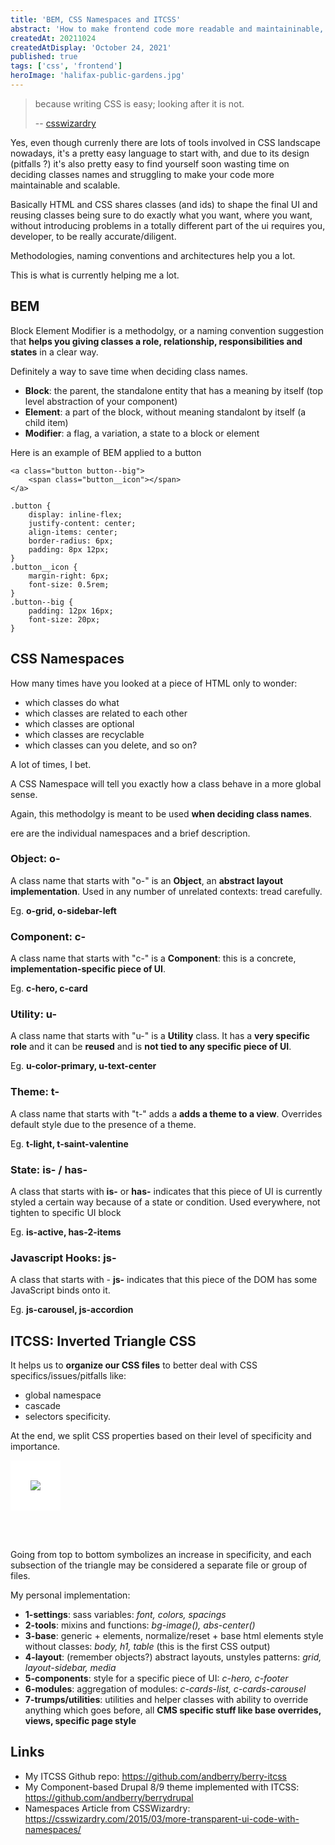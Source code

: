 ```yaml
---
title: 'BEM, CSS Namespaces and ITCSS'
abstract: 'How to make frontend code more readable and maintaininable, because CSS is easy, but looking after it, is not'
createdAt: 20211024
createdAtDisplay: 'October 24, 2021'
published: true
tags: ['css', 'frontend']
heroImage: 'halifax-public-gardens.jpg'
---
```


> because writing CSS is easy; looking after it is not.
>
> -- [csswizardry](https://twitter.com/csswizardry)

Yes, even though currenly there are lots of tools involved in CSS landscape nowadays, it's a pretty easy language to start with, and due to its design (pitfalls ?) it's also pretty easy to find yourself soon wasting time on deciding classes names and struggling to make your code more maintainable and scalable.

Basically HTML and CSS shares classes (and ids) to shape the final UI and reusing classes being sure to do exactly what you want, where you want, without introducing problems in a totally different part of the ui requires you, developer, to be really accurate/diligent.

Methodologies, naming conventions and architectures help you a lot.

This is what is currently helping me a lot.

## BEM

Block Element Modifier is a methodolgy, or a naming convention suggestion that **helps you giving classes a role, relationship, responsibilities and states** in a clear way.

Definitely a way to save time when deciding class names.

-   **Block**: the parent, the standalone entity that has a meaning by itself (top level abstraction of your component)
-   **Element**: a part of the block, without meaning standalont by itself (a child item)
-   **Modifier**: a flag, a variation, a state to a block or element

Here is an example of BEM applied to a button

```html[button.html]
<a class="button button--big">
    <span class="button__icon"></span>
</a>
```

```css[button.css]
.button {
    display: inline-flex;
    justify-content: center;
    align-items: center;
    border-radius: 6px;
    padding: 8px 12px;
}
.button__icon {
    margin-right: 6px;
    font-size: 0.5rem;
}
.button--big {
    padding: 12px 16px;
    font-size: 20px;
}
```

## CSS Namespaces

How many times have you looked at a piece of HTML only to wonder:

-   which classes do what
-   which classes are related to each other
-   which classes are optional
-   which classes are recyclable
-   which classes can you delete, and so on?

A lot of times, I bet.

A CSS Namespace will tell you exactly how a class behave in a more global sense.

Again, this methodolgy is meant to be used **when deciding class names**.

ere are the individual namespaces and a brief description.

### Object: o-

A class name that starts with "o-" is an **Object**, an **abstract layout implementation**. Used in any number of unrelated contexts: tread carefully.

Eg. **o-grid, o-sidebar-left**

### Component: c-

A class name that starts with "c-" is a **Component**: this is a concrete, **implementation-specific piece of UI**.

Eg. **c-hero, c-card**

### Utility: u-

A class name that starts with "u-" is a **Utility** class. It has a **very specific role** and it can be **reused** and is **not tied to any specific piece of UI**.

Eg. **u-color-primary, u-text-center**

### Theme: t-

A class name that starts with "t-" adds a **adds a theme to a view**. Overrides default style due to the presence of a theme.

Eg. **t-light, t-saint-valentine**

### State: is- / has-

A class that starts with **is-** or **has-** indicates that this piece of UI is currently styled a certain way because of a state or condition. Used everywhere, not tighten to specific UI block

Eg. **is-active, has-2-items**

### Javascript Hooks: js-

A class that starts with - **js-** indicates that this piece of the DOM has some JavaScript binds onto it.

Eg. **js-carousel, js-accordion**

## ITCSS: Inverted Triangle CSS

It helps us to **organize our CSS files** to better deal with CSS specifics/issues/pitfalls like:

-   global namespace
-   cascade
-   selectors specificity.

At the end, we split CSS properties based on their level of specificity and importance.

<img src="/images/itcss.svg" style="background-color: white; padding: 2rem; margin-bottom: 3rem;"/>

Going from top to bottom symbolizes an increase in specificity, and each subsection of the triangle may be considered a separate file or group of files.

My personal implementation:

-   **1-settings**: sass variables: _font, colors, spacings_
-   **2-tools**: mixins and functions: _bg-image(), abs-center()_
-   **3-base**: generic + elements, normalize/reset + base html elements style without classes: _body, h1, table_ (this is the first CSS output)
-   **4-layout**: (remember objects?) abstract layouts, unstyles patterns: _grid, layout-sidebar, media_
-   **5-components**: style for a specific piece of UI: _c-hero, c-footer_
-   **6-modules**: aggregation of modules: _c-cards-list, c-cards-carousel_
-   **7-trumps/utilities**: utilities and helper classes with ability to override anything which goes before, all **CMS specific stuff like base overrides, views, specific page style**

## Links

-   My ITCSS Github repo: https://github.com/andberry/berry-itcss
-   My Component-based Drupal 8/9 theme implemented with ITCSS: https://github.com/andberry/berrydrupal
-   Namespaces Article from CSSWizardry: https://csswizardry.com/2015/03/more-transparent-ui-code-with-namespaces/
